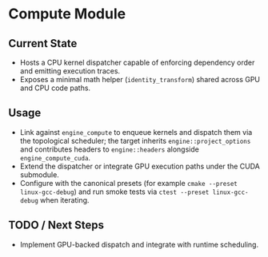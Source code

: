 # Compute Module

## Current State

- Hosts a CPU kernel dispatcher capable of enforcing dependency order and emitting execution traces.
- Exposes a minimal math helper (`identity_transform`) shared across GPU and CPU code paths.

## Usage

- Link against `engine_compute` to enqueue kernels and dispatch them via the topological scheduler; the target inherits `engine::project_options` and contributes headers to `engine::headers` alongside `engine_compute_cuda`.
- Extend the dispatcher or integrate GPU execution paths under the CUDA submodule.
- Configure with the canonical presets (for example `cmake --preset linux-gcc-debug`) and run smoke tests via `ctest --preset linux-gcc-debug` when iterating.

## TODO / Next Steps

- Implement GPU-backed dispatch and integrate with runtime scheduling.
